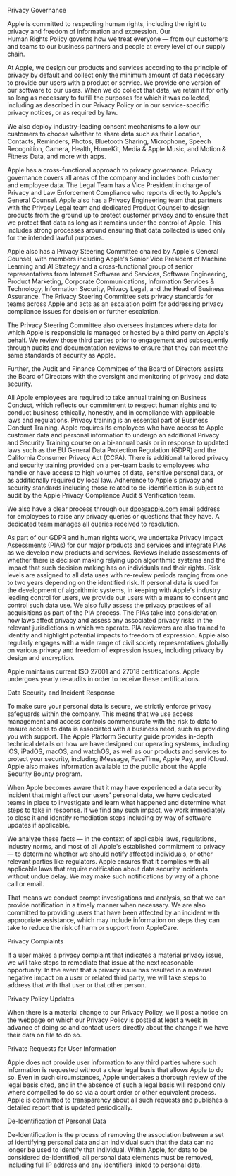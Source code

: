 Privacy Governance

Apple is committed to respecting human rights, including the right to privacy and freedom of information and expression. Our Human Rights Policy governs how we treat everyone — from our customers and teams to our business partners and people at every level of our supply chain.

At Apple, we design our products and services according to the principle of privacy by default and collect only the minimum amount of data necessary to provide our users with a product or service. We provide one version of our software to our users. When we do collect that data, we retain it for only so long as necessary to fulfill the purposes for which it was collected, including as described in our Privacy Policy or in our service-specific privacy notices, or as required by law.

We also deploy industry-leading consent mechanisms to allow our customers to choose whether to share data such as their Location, Contacts, Reminders, Photos, Bluetooth Sharing, Microphone, Speech Recognition, Camera, Health, HomeKit, Media & Apple Music, and Motion & Fitness Data, and more with apps.

Apple has a cross-functional approach to privacy governance. Privacy governance covers all areas of the company and includes both customer and employee data. The Legal Team has a Vice President in charge of Privacy and Law Enforcement Compliance who reports directly to Apple's General Counsel. Apple also has a Privacy Engineering team that partners with the Privacy Legal team and dedicated Product Counsel to design products from the ground up to protect customer privacy and to ensure that we protect that data as long as it remains under the control of Apple. This includes strong processes around ensuring that data collected is used only for the intended lawful purposes.

Apple also has a Privacy Steering Committee chaired by Apple's General Counsel, with members including Apple's Senior Vice President of Machine Learning and AI Strategy and a cross-functional group of senior representatives from Internet Software and Services, Software Engineering, Product Marketing, Corporate Communications, Information Services & Technology, Information Security, Privacy Legal, and the Head of Business Assurance. The Privacy Steering Committee sets privacy standards for teams across Apple and acts as an escalation point for addressing privacy compliance issues for decision or further escalation.

The Privacy Steering Committee also oversees instances where data for which Apple is responsible is managed or hosted by a third party on Apple's behalf. We review those third parties prior to engagement and subsequently through audits and documentation reviews to ensure that they can meet the same standards of security as Apple.

Further, the Audit and Finance Committee of the Board of Directors assists the Board of Directors with the oversight and monitoring of privacy and data security.

All Apple employees are required to take annual training on Business Conduct, which reflects our commitment to respect human rights and to conduct business ethically, honestly, and in compliance with applicable laws and regulations. Privacy training is an essential part of Business Conduct Training. Apple requires its employees who have access to Apple customer data and personal information to undergo an additional Privacy and Security Training course on a bi-annual basis or in response to updated laws such as the EU General Data Protection Regulation (GDPR) and the California Consumer Privacy Act (CCPA). There is additional tailored privacy and security training provided on a per-team basis to employees who handle or have access to high volumes of data, sensitive personal data, or as additionally required by local law. Adherence to Apple's privacy and security standards including those related to de-identification is subject to audit by the Apple Privacy Compliance Audit & Verification team.

We also have a clear process through our dpo@apple.com email address for employees to raise any privacy queries or questions that they have. A dedicated team manages all queries received to resolution.

As part of our GDPR and human rights work, we undertake Privacy Impact Assessments (PIAs) for our major products and services and integrate PIAs as we develop new products and services. Reviews include assessments of whether there is decision making relying upon algorithmic systems and the impact that such decision making has on individuals and their rights. Risk levels are assigned to all data uses with re-review periods ranging from one to two years depending on the identified risk. If personal data is used for the development of algorithmic systems, in keeping with Apple's industry leading control for users, we provide our users with a means to consent and control such data use. We also fully assess the privacy practices of all acquisitions as part of the PIA process. The PIAs take into consideration how laws affect privacy and assess any associated privacy risks in the relevant jurisdictions in which we operate. PIA reviewers are also trained to identify and highlight potential impacts to freedom of expression. Apple also regularly engages with a wide range of civil society representatives globally on various privacy and freedom of expression issues, including privacy by design and encryption.

Apple maintains current ISO 27001 and 27018 certifications. Apple undergoes yearly re-audits in order to receive these certifications.

Data Security and Incident Response

To make sure your personal data is secure, we strictly enforce privacy safeguards within the company. This means that we use access management and access controls commensurate with the risk to data to ensure access to data is associated with a business need, such as providing you with support. The Apple Platform Security guide provides in-depth technical details on how we have designed our operating systems, including iOS, iPadOS, macOS, and watchOS, as well as our products and services to protect your security, including iMessage, FaceTime, Apple Pay, and iCloud. Apple also makes information available to the public about the Apple Security Bounty program.

When Apple becomes aware that it may have experienced a data security incident that might affect our users' personal data, we have dedicated teams in place to investigate and learn what happened and determine what steps to take in response. If we find any such impact, we work immediately to close it and identify remediation steps including by way of software updates if applicable.

We analyze these facts — in the context of applicable laws, regulations, industry norms, and most of all Apple's established commitment to privacy — to determine whether we should notify affected individuals, or other relevant parties like regulators. Apple ensures that it complies with all applicable laws that require notification about data security incidents without undue delay. We may make such notifications by way of a phone call or email.

That means we conduct prompt investigations and analysis, so that we can provide notification in a timely manner when necessary. We are also committed to providing users that have been affected by an incident with appropriate assistance, which may include information on steps they can take to reduce the risk of harm or support from AppleCare.

Privacy Complaints

If a user makes a privacy complaint that indicates a material privacy issue, we will take steps to remediate that issue at the next reasonable opportunity. In the event that a privacy issue has resulted in a material negative impact on a user or related third party, we will take steps to address that with that user or that other person.

Privacy Policy Updates

When there is a material change to our Privacy Policy, we'll post a notice on the webpage on which our Privacy Policy is posted at least a week in advance of doing so and contact users directly about the change if we have their data on file to do so.

Private Requests for User Information

Apple does not provide user information to any third parties where such information is requested without a clear legal basis that allows Apple to do so. Even in such circumstances, Apple undertakes a thorough review of the legal basis cited, and in the absence of such a legal basis will respond only where compelled to do so via a court order or other equivalent process. Apple is committed to transparency about all such requests and publishes a detailed report that is updated periodically.

De-Identification of Personal Data

De-Identification is the process of removing the association between a set of identifying personal data and an individual such that the data can no longer be used to identify that individual. Within Apple, for data to be considered de-identified, all personal data elements must be removed, including full IP address and any identifiers linked to personal data.